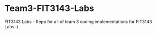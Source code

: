 # Team3-FIT3143-Labs
FIT3143 Labs - Repo for all of team 3 coding implementations for FIT3143 Labs :)
